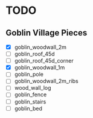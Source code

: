 # TODO

## Goblin Village Pieces
- [x] goblin_woodwall_2m
- [ ] goblin_roof_45d
- [ ] goblin_roof_45d_corner
- [x] goblin_woodwall_1m
- [ ] goblin_pole
- [ ] goblin_woodwall_2m_ribs
- [ ] wood_wall_log
- [ ] goblin_fence
- [ ] goblin_stairs
- [ ] goblin_bed